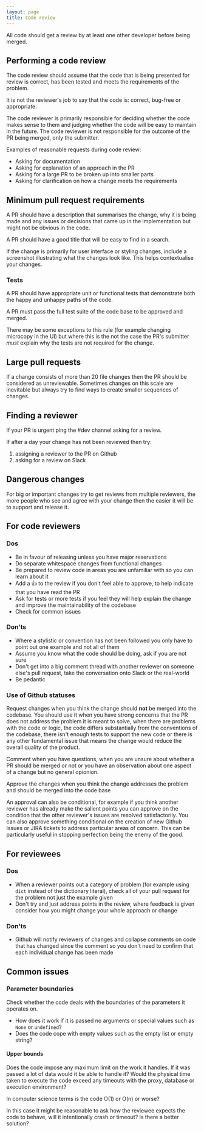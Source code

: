 ```yaml
---
layout: page
title: Code review
---
```


All code should get a review by at least one other developer before being merged.

## Performing a code review

The code review should assume that the code that is being presented for review is correct, has been tested and meets the requirements of the problem.

It is not the reviewer's job to say that the code is: correct, bug-free or appropriate.

The code reviewer is primarily responsible for deciding whether the code makes sense to them and judging whether the code will be easy to maintain in the future. The code reviewer is not responsible for the outcome of the PR being merged, only the submitter.

Examples of reasonable requests during code review:

* Asking for documentation
* Asking for explanation of an approach in the PR
* Asking for a large PR to be broken up into smaller parts
* Asking for clarification on how a change meets the requirements

## Minimum pull request requirements

A PR should have a description that summarises the change, why it is being made and any issues or decisions that came up in the implementation but might not be obvious in the code.

A PR should have a good title that will be easy to find in a search.

If the change is primarily for user interface or styling changes, include a screenshot illustrating what the changes look like. This helps contextualise your changes.

### Tests

A PR should have appropriate unit or functional tests that demonstrate both the happy and unhappy paths of the code.

A PR must pass the full test suite of the code base to be approved and merged.

There may be some exceptions to this rule (for example changing microcopy in the UI) but where this is the not the case the PR's submitter *must* explain why the tests are not required for the change.

## Large pull requests

If a change consists of more than 20 file changes then the PR should be considered as unreviewable. Sometimes changes on this scale are inevitable but always try to find ways to create smaller sequences of changes.

## Finding a reviewer

If your PR is urgent ping the #dev channel asking for a review.

If after a day your change has not been reviewed then try:

1. assigning a reviewer to the PR on Github
1. asking for a review on Slack

## Dangerous changes

For big or important changes try to get reviews from multiple reviewers, the more people who see and agree with your change then the easier it will be to support and release it.

## For code reviewers

### Dos

* Be in favour of releasing unless you have major reservations
* Do separate whitespace changes from functional changes
* Be prepared to review code in areas you are unfamiliar with so you can learn about it
* Add a :+1: to the review if you don't feel able to approve, to help indicate that you have read the PR
* Ask for tests or more tests if you feel they will help explain the change and improve the maintainability of the codebase
* Check for common issues

### Don'ts

* Where a stylistic or convention has not been followed you only have to point out one example and not all of them
* Assume you know what the code should be doing, ask if you are not sure
* Don't get into a big comment thread with another reviewer on someone else's pull request, take the conversation onto Slack or the real-world
* Be pedantic

### Use of Github statuses

Request changes when you think the change should **not** be merged into the codebase. You should use it when you have strong concerns that the PR does not address the problem it is meant to solve, when there are problems with the code or logic, the code differs substantially from the conventions of the codebase, there isn't enough tests to support the new code or there is any other fundamental issue that means the change would reduce the overall quality of the product.

Comment when you have questions, when you are unsure about whether a PR should be merged or not or you have an observation about one aspect of a change but no general opionion.

Approve the changes when you think the change addresses the problem and should be merged into the code base

An approval can also be conditional, for example if you think another reviewer has already make the salient points you can approve on the condition that the other reviewer's issues are resolved satisfactorily. You can also approve something conditional on the creation of new Github Issues or JIRA tickets to address particular areas of concern. This can be particularly useful in stopping perfection being the enemy of the good.

## For reviewees

### Dos

* When a reviewer points out a category of problem (for example using `dict` instead of the dictionary literal), check all of your pull request for the problem not just the example given
* Don't try and just address points in the review, where feedback is given consider how you might change your whole approach or change

### Don'ts

* Github will notify reviewers of changes and collapse comments on code that has changed since the comment so you don't need to confirm that each individual change has been made

## Common issues

### Parameter boundaries

Check whether the code deals with the boundaries of the parameters it operates on.

* How does it work if it is passed no arguments or special values such as `None` or `undefined`?
* Does the code cope with empty values such as the empty list or empty string?

#### Upper bounds

Does the code impose any maximum limit on the work it handles. If it was passed a lot of data would it be able to handle it? Would the physical time taken to execute the code exceed any timeouts with the proxy, database or execution environment?

In computer science terms is the code O(1) or O(n) or worse?

In this case it might be reasonable to ask how the reviewee expects the code to behave, will it intentionally crash or timeout? Is there a better solution?
